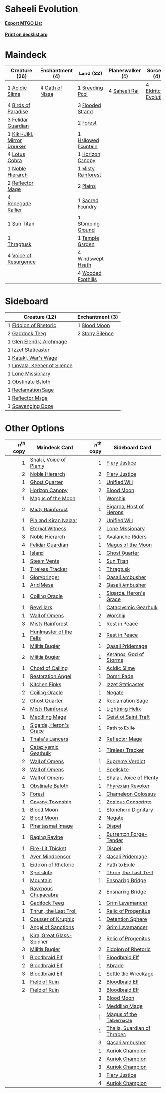 # Saheeli Evolution

#### [Export MTGO List](../collection/Saheeli%20Evolution/Saheeli%20Evolution.txt)
#### [Print on decklist.org](http://decklist.org/?deckmain=1%09Acidic%20Slime%0A4%09Birds%20of%20Paradise%0A1%09Breeding%20Pool%0A4%09Eldritch%20Evolution%0A3%09Felidar%20Guardian%0A3%09Flooded%20Strand%0A2%09Forest%0A1%09Hallowed%20Fountain%0A1%09Horizon%20Canopy%0A1%09Kiki-Jiki,%20Mirror%20Breaker%0A4%09Lotus%20Cobra%0A1%09Misty%20Rainforest%0A1%09Noble%20Hierarch%0A4%09Oath%20of%20Nissa%0A2%09Plains%0A2%09Reflector%20Mage%0A4%09Renegade%20Rallier%0A1%09Sacred%20Foundry%0A4%09Saheeli%20Rai%0A1%09Stomping%20Ground%0A1%09Sun%20Titan%0A1%09Temple%20Garden%0A1%09Thragtusk%0A4%09Voice%20of%20Resurgence%0A4%09Windswept%20Heath%0A4%09Wooded%20Foothills&deckside=1%09Blood%20Moon%0A1%09Eidolon%20of%20Rhetoric%0A2%09Gaddock%20Teeg%0A1%09Glen%20Elendra%20Archmage%0A1%09Izzet%20Staticaster%0A1%09Kataki,%20War's%20Wage%0A1%09Linvala,%20Keeper%20of%20Silence%0A1%09Lone%20Missionary%0A1%09Obstinate%20Baloth%0A1%09Reclamation%20Sage%0A1%09Reflector%20Mage%0A1%09Scavenging%20Ooze%0A2%09Stony%20Silence)
# Maindeck

|                                            Creature (26)                                             |                                     Enchantment (4)                                      |                                          Land (22)                                           |                                    Planeswalker (4)                                    |                                          Sorcery (4)                                          |
|------------------------------------------------------------------------------------------------------|------------------------------------------------------------------------------------------|----------------------------------------------------------------------------------------------|----------------------------------------------------------------------------------------|-----------------------------------------------------------------------------------------------|
|1 [Acidic Slime](http://gatherer.wizards.com/Pages/Card/Details.aspx?multiverseid=380236)             |4 [Oath of Nissa](http://gatherer.wizards.com/Pages/Card/Details.aspx?multiverseid=407650)|1 [Breeding Pool](http://gatherer.wizards.com/Pages/Card/Details.aspx?multiverseid=405095)    |4 [Saheeli Rai](http://gatherer.wizards.com/Pages/Card/Details.aspx?multiverseid=417759)|4 [Eldritch Evolution](http://gatherer.wizards.com/Pages/Card/Details.aspx?multiverseid=414456)|
|4 [Birds of Paradise](http://gatherer.wizards.com/Pages/Card/Details.aspx?multiverseid=416933)        |                                                                                          |3 [Flooded Strand](http://gatherer.wizards.com/Pages/Card/Details.aspx?multiverseid=405098)   |                                                                                        |                                                                                               |
|3 [Felidar Guardian](http://gatherer.wizards.com/Pages/Card/Details.aspx?multiverseid=423686)         |                                                                                          |2 [Forest](http://gatherer.wizards.com/Pages/Card/Details.aspx?multiverseid=439605)           |                                                                                        |                                                                                               |
|1 [Kiki-Jiki, Mirror Breaker](http://gatherer.wizards.com/Pages/Card/Details.aspx?multiverseid=370534)|                                                                                          |1 [Hallowed Fountain](http://gatherer.wizards.com/Pages/Card/Details.aspx?multiverseid=405100)|                                                                                        |                                                                                               |
|4 [Lotus Cobra](http://gatherer.wizards.com/Pages/Card/Details.aspx?multiverseid=438740)              |                                                                                          |1 [Horizon Canopy](http://gatherer.wizards.com/Pages/Card/Details.aspx?multiverseid=438806)   |                                                                                        |                                                                                               |
|1 [Noble Hierarch](http://gatherer.wizards.com/Pages/Card/Details.aspx?multiverseid=397709)           |                                                                                          |1 [Misty Rainforest](http://gatherer.wizards.com/Pages/Card/Details.aspx?multiverseid=426065) |                                                                                        |                                                                                               |
|2 [Reflector Mage](http://gatherer.wizards.com/Pages/Card/Details.aspx?multiverseid=407667)           |                                                                                          |2 [Plains](http://gatherer.wizards.com/Pages/Card/Details.aspx?multiverseid=439601)           |                                                                                        |                                                                                               |
|4 [Renegade Rallier](http://gatherer.wizards.com/Pages/Card/Details.aspx?multiverseid=423800)         |                                                                                          |1 [Sacred Foundry](http://gatherer.wizards.com/Pages/Card/Details.aspx?multiverseid=405106)   |                                                                                        |                                                                                               |
|1 [Sun Titan](http://gatherer.wizards.com/Pages/Card/Details.aspx?multiverseid=373379)                |                                                                                          |1 [Stomping Ground](http://gatherer.wizards.com/Pages/Card/Details.aspx?multiverseid=405110)  |                                                                                        |                                                                                               |
|1 [Thragtusk](http://gatherer.wizards.com/Pages/Card/Details.aspx?multiverseid=425968)                |                                                                                          |1 [Temple Garden](http://gatherer.wizards.com/Pages/Card/Details.aspx?multiverseid=405112)    |                                                                                        |                                                                                               |
|4 [Voice of Resurgence](http://gatherer.wizards.com/Pages/Card/Details.aspx?multiverseid=426025)      |                                                                                          |4 [Windswept Heath](http://gatherer.wizards.com/Pages/Card/Details.aspx?multiverseid=405115)  |                                                                                        |                                                                                               |
|                                                                                                      |                                                                                          |4 [Wooded Foothills](http://gatherer.wizards.com/Pages/Card/Details.aspx?multiverseid=405116) |                                                                                        |                                                                                               |


# Sideboard

|                                             Creature (12)                                             |                                     Enchantment (3)                                      |
|-------------------------------------------------------------------------------------------------------|------------------------------------------------------------------------------------------|
|1 [Eidolon of Rhetoric](http://gatherer.wizards.com/Pages/Card/Details.aspx?multiverseid=380409)       |1 [Blood Moon](http://gatherer.wizards.com/Pages/Card/Details.aspx?multiverseid=370419)   |
|2 [Gaddock Teeg](http://gatherer.wizards.com/Pages/Card/Details.aspx?multiverseid=140188)              |2 [Stony Silence](http://gatherer.wizards.com/Pages/Card/Details.aspx?multiverseid=425850)|
|1 [Glen Elendra Archmage](http://gatherer.wizards.com/Pages/Card/Details.aspx?multiverseid=370522)     |                                                                                          |
|1 [Izzet Staticaster](http://gatherer.wizards.com/Pages/Card/Details.aspx?multiverseid=253638)         |                                                                                          |
|1 [Kataki, War's Wage](http://gatherer.wizards.com/Pages/Card/Details.aspx?multiverseid=370414)        |                                                                                          |
|1 [Linvala, Keeper of Silence](http://gatherer.wizards.com/Pages/Card/Details.aspx?multiverseid=425838)|                                                                                          |
|1 [Lone Missionary](http://gatherer.wizards.com/Pages/Card/Details.aspx?multiverseid=425839)           |                                                                                          |
|1 [Obstinate Baloth](http://gatherer.wizards.com/Pages/Card/Details.aspx?multiverseid=438745)          |                                                                                          |
|1 [Reclamation Sage](http://gatherer.wizards.com/Pages/Card/Details.aspx?multiverseid=430359)          |                                                                                          |
|1 [Reflector Mage](http://gatherer.wizards.com/Pages/Card/Details.aspx?multiverseid=407667)            |                                                                                          |
|1 [Scavenging Ooze](http://gatherer.wizards.com/Pages/Card/Details.aspx?multiverseid=425959)           |                                                                                          |


# Other Options

|*n*<sup>th</sup> copy|                                           Maindeck Card                                            |*n*<sup>th</sup> copy|                                            Sideboard Card                                            |
|--------------------:|----------------------------------------------------------------------------------------------------|--------------------:|------------------------------------------------------------------------------------------------------|
|                    1|[Shalai, Voice of Plenty](http://gatherer.wizards.com/Pages/Card/Details.aspx?multiverseid=442923)  |                    1|[Fiery Justice](http://gatherer.wizards.com/Pages/Card/Details.aspx?multiverseid=425989)              |
|                    2|[Noble Hierarch](http://gatherer.wizards.com/Pages/Card/Details.aspx?multiverseid=397709)           |                    2|[Fiery Justice](http://gatherer.wizards.com/Pages/Card/Details.aspx?multiverseid=425989)              |
|                    1|[Ghost Quarter](http://gatherer.wizards.com/Pages/Card/Details.aspx?multiverseid=430470)            |                    1|[Unified Will](http://gatherer.wizards.com/Pages/Card/Details.aspx?multiverseid=193456)               |
|                    2|[Horizon Canopy](http://gatherer.wizards.com/Pages/Card/Details.aspx?multiverseid=438806)           |                    2|[Blood Moon](http://gatherer.wizards.com/Pages/Card/Details.aspx?multiverseid=370419)                 |
|                    1|[Magus of the Moon](http://gatherer.wizards.com/Pages/Card/Details.aspx?multiverseid=438704)        |                    1|[Worship](http://gatherer.wizards.com/Pages/Card/Details.aspx?multiverseid=429865)                    |
|                    2|[Misty Rainforest](http://gatherer.wizards.com/Pages/Card/Details.aspx?multiverseid=426065)         |                    1|[Sigarda, Host of Herons](http://gatherer.wizards.com/Pages/Card/Details.aspx?multiverseid=240033)    |
|                    1|[Pia and Kiran Nalaar](http://gatherer.wizards.com/Pages/Card/Details.aspx?multiverseid=442783)     |                    2|[Unified Will](http://gatherer.wizards.com/Pages/Card/Details.aspx?multiverseid=193456)               |
|                    1|[Eternal Witness](http://gatherer.wizards.com/Pages/Card/Details.aspx?multiverseid=370427)          |                    2|[Lone Missionary](http://gatherer.wizards.com/Pages/Card/Details.aspx?multiverseid=425839)            |
|                    3|[Noble Hierarch](http://gatherer.wizards.com/Pages/Card/Details.aspx?multiverseid=397709)           |                    1|[Avalanche Riders](http://gatherer.wizards.com/Pages/Card/Details.aspx?multiverseid=12418)            |
|                    4|[Felidar Guardian](http://gatherer.wizards.com/Pages/Card/Details.aspx?multiverseid=423686)         |                    1|[Magus of the Moon](http://gatherer.wizards.com/Pages/Card/Details.aspx?multiverseid=438704)          |
|                    1|[Island](http://gatherer.wizards.com/Pages/Card/Details.aspx?multiverseid=439602)                   |                    1|[Ghost Quarter](http://gatherer.wizards.com/Pages/Card/Details.aspx?multiverseid=430470)              |
|                    1|[Steam Vents](http://gatherer.wizards.com/Pages/Card/Details.aspx?multiverseid=405109)              |                    1|[Sun Titan](http://gatherer.wizards.com/Pages/Card/Details.aspx?multiverseid=373379)                  |
|                    1|[Tireless Tracker](http://gatherer.wizards.com/Pages/Card/Details.aspx?multiverseid=409997)         |                    1|[Thragtusk](http://gatherer.wizards.com/Pages/Card/Details.aspx?multiverseid=425968)                  |
|                    1|[Glorybringer](http://gatherer.wizards.com/Pages/Card/Details.aspx?multiverseid=426836)             |                    1|[Qasali Ambusher](http://gatherer.wizards.com/Pages/Card/Details.aspx?multiverseid=174869)            |
|                    1|[Arid Mesa](http://gatherer.wizards.com/Pages/Card/Details.aspx?multiverseid=426054)                |                    2|[Qasali Ambusher](http://gatherer.wizards.com/Pages/Card/Details.aspx?multiverseid=174869)            |
|                    1|[Coiling Oracle](http://gatherer.wizards.com/Pages/Card/Details.aspx?multiverseid=425982)           |                    1|[Sigarda, Heron's Grace](http://gatherer.wizards.com/Pages/Card/Details.aspx?multiverseid=410015)     |
|                    1|[Reveillark](http://gatherer.wizards.com/Pages/Card/Details.aspx?multiverseid=370493)               |                    1|[Cataclysmic Gearhulk](http://gatherer.wizards.com/Pages/Card/Details.aspx?multiverseid=420588)       |
|                    1|[Wall of Omens](http://gatherer.wizards.com/Pages/Card/Details.aspx?multiverseid=413576)            |                    2|[Worship](http://gatherer.wizards.com/Pages/Card/Details.aspx?multiverseid=429865)                    |
|                    3|[Misty Rainforest](http://gatherer.wizards.com/Pages/Card/Details.aspx?multiverseid=426065)         |                    1|[Rest in Peace](http://gatherer.wizards.com/Pages/Card/Details.aspx?multiverseid=442021)              |
|                    1|[Huntmaster of the Fells](http://gatherer.wizards.com/Pages/Card/Details.aspx?multiverseid=439333)  |                    2|[Rest in Peace](http://gatherer.wizards.com/Pages/Card/Details.aspx?multiverseid=442021)              |
|                    1|[Militia Bugler](http://gatherer.wizards.com/Pages/Card/Details.aspx?multiverseid=447165)           |                    1|[Qasali Pridemage](http://gatherer.wizards.com/Pages/Card/Details.aspx?multiverseid=249405)           |
|                    2|[Militia Bugler](http://gatherer.wizards.com/Pages/Card/Details.aspx?multiverseid=447165)           |                    1|[Keranos, God of Storms](http://gatherer.wizards.com/Pages/Card/Details.aspx?multiverseid=380442)     |
|                    1|[Chord of Calling](http://gatherer.wizards.com/Pages/Card/Details.aspx?multiverseid=89064)          |                    1|[Acidic Slime](http://gatherer.wizards.com/Pages/Card/Details.aspx?multiverseid=380236)               |
|                    1|[Restoration Angel](http://gatherer.wizards.com/Pages/Card/Details.aspx?multiverseid=425845)        |                    1|[Domri Rade](http://gatherer.wizards.com/Pages/Card/Details.aspx?multiverseid=425986)                 |
|                    1|[Kitchen Finks](http://gatherer.wizards.com/Pages/Card/Details.aspx?multiverseid=370458)            |                    2|[Izzet Staticaster](http://gatherer.wizards.com/Pages/Card/Details.aspx?multiverseid=253638)          |
|                    2|[Coiling Oracle](http://gatherer.wizards.com/Pages/Card/Details.aspx?multiverseid=425982)           |                    1|[Negate](http://gatherer.wizards.com/Pages/Card/Details.aspx?multiverseid=447135)                     |
|                    2|[Ghost Quarter](http://gatherer.wizards.com/Pages/Card/Details.aspx?multiverseid=430470)            |                    2|[Reclamation Sage](http://gatherer.wizards.com/Pages/Card/Details.aspx?multiverseid=430359)           |
|                    4|[Misty Rainforest](http://gatherer.wizards.com/Pages/Card/Details.aspx?multiverseid=426065)         |                    1|[Lightning Helix](http://gatherer.wizards.com/Pages/Card/Details.aspx?multiverseid=205361)            |
|                    1|[Meddling Mage](http://gatherer.wizards.com/Pages/Card/Details.aspx?multiverseid=26591)             |                    1|[Geist of Saint Traft](http://gatherer.wizards.com/Pages/Card/Details.aspx?multiverseid=409577)       |
|                    1|[Sigarda, Heron's Grace](http://gatherer.wizards.com/Pages/Card/Details.aspx?multiverseid=410015)   |                    1|[Path to Exile](http://gatherer.wizards.com/Pages/Card/Details.aspx?multiverseid=370408)              |
|                    1|[Thalia's Lancers](http://gatherer.wizards.com/Pages/Card/Details.aspx?multiverseid=414339)         |                    2|[Reflector Mage](http://gatherer.wizards.com/Pages/Card/Details.aspx?multiverseid=407667)             |
|                    1|[Cataclysmic Gearhulk](http://gatherer.wizards.com/Pages/Card/Details.aspx?multiverseid=420588)     |                    1|[Tireless Tracker](http://gatherer.wizards.com/Pages/Card/Details.aspx?multiverseid=409997)           |
|                    2|[Wall of Omens](http://gatherer.wizards.com/Pages/Card/Details.aspx?multiverseid=413576)            |                    1|[Supreme Verdict](http://gatherer.wizards.com/Pages/Card/Details.aspx?multiverseid=438776)            |
|                    3|[Wall of Omens](http://gatherer.wizards.com/Pages/Card/Details.aspx?multiverseid=413576)            |                    1|[Spellskite](http://gatherer.wizards.com/Pages/Card/Details.aspx?multiverseid=397743)                 |
|                    4|[Wall of Omens](http://gatherer.wizards.com/Pages/Card/Details.aspx?multiverseid=413576)            |                    1|[Shalai, Voice of Plenty](http://gatherer.wizards.com/Pages/Card/Details.aspx?multiverseid=442923)    |
|                    1|[Obstinate Baloth](http://gatherer.wizards.com/Pages/Card/Details.aspx?multiverseid=438745)         |                    1|[Phyrexian Revoker](http://gatherer.wizards.com/Pages/Card/Details.aspx?multiverseid=220589)          |
|                    3|[Forest](http://gatherer.wizards.com/Pages/Card/Details.aspx?multiverseid=439605)                   |                    1|[Chameleon Colossus](http://gatherer.wizards.com/Pages/Card/Details.aspx?multiverseid=373321)         |
|                    1|[Gavony Township](http://gatherer.wizards.com/Pages/Card/Details.aspx?multiverseid=233242)          |                    1|[Zealous Conscripts](http://gatherer.wizards.com/Pages/Card/Details.aspx?multiverseid=425941)         |
|                    1|[Blood Moon](http://gatherer.wizards.com/Pages/Card/Details.aspx?multiverseid=370419)               |                    1|[Stonehorn Dignitary](http://gatherer.wizards.com/Pages/Card/Details.aspx?multiverseid=220160)        |
|                    2|[Blood Moon](http://gatherer.wizards.com/Pages/Card/Details.aspx?multiverseid=370419)               |                    2|[Negate](http://gatherer.wizards.com/Pages/Card/Details.aspx?multiverseid=447135)                     |
|                    1|[Phantasmal Image](http://gatherer.wizards.com/Pages/Card/Details.aspx?multiverseid=425871)         |                    1|[Dispel](http://gatherer.wizards.com/Pages/Card/Details.aspx?multiverseid=201562)                     |
|                    1|[Raging Ravine](http://gatherer.wizards.com/Pages/Card/Details.aspx?multiverseid=177583)            |                    1|[Burrenton Forge-Tender](http://gatherer.wizards.com/Pages/Card/Details.aspx?multiverseid=438580)     |
|                    1|[Fire-Lit Thicket](http://gatherer.wizards.com/Pages/Card/Details.aspx?multiverseid=409560)         |                    2|[Dispel](http://gatherer.wizards.com/Pages/Card/Details.aspx?multiverseid=201562)                     |
|                    1|[Aven Mindcensor](http://gatherer.wizards.com/Pages/Card/Details.aspx?multiverseid=429861)          |                    2|[Qasali Pridemage](http://gatherer.wizards.com/Pages/Card/Details.aspx?multiverseid=249405)           |
|                    1|[Eidolon of Rhetoric](http://gatherer.wizards.com/Pages/Card/Details.aspx?multiverseid=380409)      |                    2|[Path to Exile](http://gatherer.wizards.com/Pages/Card/Details.aspx?multiverseid=370408)              |
|                    1|[Spellskite](http://gatherer.wizards.com/Pages/Card/Details.aspx?multiverseid=397743)               |                    1|[Thrun, the Last Troll](http://gatherer.wizards.com/Pages/Card/Details.aspx?multiverseid=214050)      |
|                    1|[Mountain](http://gatherer.wizards.com/Pages/Card/Details.aspx?multiverseid=439604)                 |                    1|[Ensnaring Bridge](http://gatherer.wizards.com/Pages/Card/Details.aspx?multiverseid=442213)           |
|                    1|[Ravenous Chupacabra](http://gatherer.wizards.com/Pages/Card/Details.aspx?multiverseid=442093)      |                    2|[Ensnaring Bridge](http://gatherer.wizards.com/Pages/Card/Details.aspx?multiverseid=442213)           |
|                    1|[Gaddock Teeg](http://gatherer.wizards.com/Pages/Card/Details.aspx?multiverseid=140188)             |                    1|[Grim Lavamancer](http://gatherer.wizards.com/Pages/Card/Details.aspx?multiverseid=234706)            |
|                    1|[Thrun, the Last Troll](http://gatherer.wizards.com/Pages/Card/Details.aspx?multiverseid=214050)    |                    1|[Relic of Progenitus](http://gatherer.wizards.com/Pages/Card/Details.aspx?multiverseid=205326)        |
|                    1|[Courser of Kruphix](http://gatherer.wizards.com/Pages/Card/Details.aspx?multiverseid=442153)       |                    1|[Detention Sphere](http://gatherer.wizards.com/Pages/Card/Details.aspx?multiverseid=270356)           |
|                    1|[Angel of Sanctions](http://gatherer.wizards.com/Pages/Card/Details.aspx?multiverseid=426703)       |                    2|[Grim Lavamancer](http://gatherer.wizards.com/Pages/Card/Details.aspx?multiverseid=234706)            |
|                    1|[Kira, Great Glass-Spinner](http://gatherer.wizards.com/Pages/Card/Details.aspx?multiverseid=370349)|                    2|[Relic of Progenitus](http://gatherer.wizards.com/Pages/Card/Details.aspx?multiverseid=205326)        |
|                    3|[Militia Bugler](http://gatherer.wizards.com/Pages/Card/Details.aspx?multiverseid=447165)           |                    2|[Eidolon of Rhetoric](http://gatherer.wizards.com/Pages/Card/Details.aspx?multiverseid=380409)        |
|                    1|[Bloodbraid Elf](http://gatherer.wizards.com/Pages/Card/Details.aspx?multiverseid=423509)           |                    1|[Bloodbraid Elf](http://gatherer.wizards.com/Pages/Card/Details.aspx?multiverseid=423509)             |
|                    2|[Bloodbraid Elf](http://gatherer.wizards.com/Pages/Card/Details.aspx?multiverseid=423509)           |                    1|[Abrade](http://gatherer.wizards.com/Pages/Card/Details.aspx?multiverseid=430772)                     |
|                    3|[Bloodbraid Elf](http://gatherer.wizards.com/Pages/Card/Details.aspx?multiverseid=423509)           |                    1|[Settle the Wreckage](http://gatherer.wizards.com/Pages/Card/Details.aspx?multiverseid=435186)        |
|                    1|[Field of Ruin](http://gatherer.wizards.com/Pages/Card/Details.aspx?multiverseid=435415)            |                    2|[Bloodbraid Elf](http://gatherer.wizards.com/Pages/Card/Details.aspx?multiverseid=423509)             |
|                    2|[Field of Ruin](http://gatherer.wizards.com/Pages/Card/Details.aspx?multiverseid=435415)            |                    3|[Bloodbraid Elf](http://gatherer.wizards.com/Pages/Card/Details.aspx?multiverseid=423509)             |
|                     |                                                                                                    |                    3|[Blood Moon](http://gatherer.wizards.com/Pages/Card/Details.aspx?multiverseid=370419)                 |
|                     |                                                                                                    |                    1|[Meddling Mage](http://gatherer.wizards.com/Pages/Card/Details.aspx?multiverseid=26591)               |
|                     |                                                                                                    |                    1|[Magus of the Tabernacle](http://gatherer.wizards.com/Pages/Card/Details.aspx?multiverseid=130719)    |
|                     |                                                                                                    |                    1|[Thalia, Guardian of Thraben](http://gatherer.wizards.com/Pages/Card/Details.aspx?multiverseid=442025)|
|                     |                                                                                                    |                    3|[Qasali Ambusher](http://gatherer.wizards.com/Pages/Card/Details.aspx?multiverseid=174869)            |
|                     |                                                                                                    |                    1|[Auriok Champion](http://gatherer.wizards.com/Pages/Card/Details.aspx?multiverseid=438575)            |
|                     |                                                                                                    |                    2|[Auriok Champion](http://gatherer.wizards.com/Pages/Card/Details.aspx?multiverseid=438575)            |
|                     |                                                                                                    |                    3|[Auriok Champion](http://gatherer.wizards.com/Pages/Card/Details.aspx?multiverseid=438575)            |
|                     |                                                                                                    |                    3|[Fiery Justice](http://gatherer.wizards.com/Pages/Card/Details.aspx?multiverseid=425989)              |
|                     |                                                                                                    |                    4|[Auriok Champion](http://gatherer.wizards.com/Pages/Card/Details.aspx?multiverseid=438575)            |

